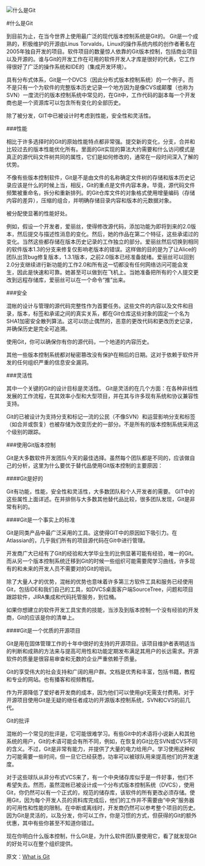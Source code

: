 ![什么是Git](https://www.atlassian.com/git/images/tutorials/getting-started/what-is-git/hero.svg "什么是Git")

#什么是Git

到目前为止，在当今世界上使用最广泛的现代版本控制系统是Git的。 Git是一个成熟的，积极维护的开源由Linus Torvalds，Linux的操作系统内核的创作者著名在2005年独自开发的项目。软件项目的数量惊人依靠的Git版本控制，包括商业项目以及开源的。谁与Git的开发工作在可用的软件开发人才库是很好的代表，它工作得很好了广泛的操作系统和IDE的（集成开发环境）。

具有分布式体系，Git是一个DVCS（因此分布式版本控制系统）的一个例子。而不是只有一个为软件的完整版本历史记录一个地方因为是像CVS或颠覆（也称为SVN）一度流行的版本控制系统中常见的，在Git中，工作代码的副本每一个开发商也是一个资源库可以包含所有变化的全部历史。

除了被分发，GIT中已被设计时考虑到性能，安全性和灵活性。

###性能

相比于许多选择时的Git的原始性能特点都非常强。提交新的变化，分支，合并和比较过去的版本性能优化所有。里面的Git实现的算法大约需要和什么访问模式是真正的源代码文件树共同的属性，它们是如何修改的，通常在一段时间深入了解的优势。

不像有些版本控制软件，Git是不是由文件的名称确定文件树的存储和版本历史记录应该是什么的时候上当，相反，Git的重点是文件内容本身。毕竟，源代码文件频繁被重命名，拆分和重新排列。的Git仓库文件的对象格式使用增量编码（存储内容的差异），压缩的组合，并明确存储目录内容和版本的元数据对象。

被分配使显著的性能好处。

例如，假设一个开发者，爱丽丝，使得修改源代码，添加功能为即将到来的2.0版本，然后提交与描述性消息的变化。然后，她的作品在第二个特征，这些承诺过的变化。当然这些都存储在版本历史记录的工作独立的部分。爱丽丝然后切换到相同的软件版本1.3的分支来修复仅影响老版本的错误。这样做的目的是为了让Alice的团队出货bug修复版本，1.3.1版本，之前2.0版本已经准备就绪。爱丽丝可以回到2.0分支继续进行新功能的工作2.0和所有这一切都没有任何网络访问可能会发生，因此是快速和可靠。她甚至可以做到在飞机上。当她准备把所有的个人提交更改到远程存储库，爱丽丝可以在一个命令“推”出来。

###安全

混帐的设计与管理的源代码完整性作为首要任务。这些文件的内容以及文件和目录，版本，标签和承诺之间的真实关系，都在Git仓库这些对象的固定一个名为SHA1加密安全散列算法。这可以防止偶然的，恶意的更改代码和更改历史记录，并确保历史是完全可追溯。

使用Git，你可以确保你有你的源代码，一个地道的内容历史。

其他一些版本控制系统都对秘密篡改没有保护在稍后的日期。这对于依赖于软件开发的任何组织严重的信息安全漏洞。

###灵活性

其中一个关键的Git的设计目标是灵活性。 Git是灵活的在几个方面：在各种非线性发展的工作流程，在其效率小型和大型项目，并在其与许多现有系统和协议兼容性支持。

Git的已被设计为支持分支和标记一流的公民（不像SVN）和运营影响分支和标签（如合并或恢复）也被存储为改变历史的一部分。不是所有的版本控制系统采用这个级别的跟踪。

###使用Git版本控制

Git是大多数软件开发团队今天的最佳选择。虽然每个团队都是不同的，应该做自己的分析，这里为什么要优于替代品使用Git版本控制的主要原因：

####Git是好的

Git有功能，性能，安全性和灵活性，大多数团队和个人开发者的需要。 GIT中的这些属性上面详述。在并排侧与大多数其他替代品比较，很多团队发现，Git是非常有利的。

####Git是一个事实上的标准

Git是同类产品中最广泛采用的工具。这使得GIT中的原因如下吸引力。在Atlassian的，几乎我们所有的项目源代码在Git中进行管理。

开发商广大已经有了Git的经验和大学毕业生的比例显著可能有经验，唯一的Git。而从另一个版本控制系统迁移到Git的时候一些组织可能需要爬学习曲线，许多现有的和未来的开发人员不需要对的Git的培训。

除了大量人才的优势，混帐的优势也意味着许多第三方软件工具和服务已经使用Git，包括IDE和我们自己的工具，如DVCS桌面客户端SourceTree，问题和项目跟踪软件，JIRA集成和代码托管服务，到位桶。

如果你想建立的软件开发工具宝贵的技能，当涉及到版本控制一个没有经验的开发商，Git的应该是你的清单上。

####Git是一个优质的开源项目

Git是用在固体管理工作的十年中很好的支持的开源项目。该项目维护者表明适当的判断和成熟的方法来与提高可用性和功能定期发布满足其用户的长远需求。开源软件的质量是很容易审查和无数的企业严重依赖于质量。

Git的享受伟大的社会支持和广阔的用户群。文档是优秀和丰富，包括书籍，教程和专业的网站。也有播客和视频教程。

作为开源降低了爱好者开发商的成本，因为他们可以使用git无需支付费用。对于开源项目使用Git是无疑的继任者成功的开源版本控制系统，SVN和CVS的前几代。

Git的批评

混帐的一个常见的批评是，它可能很难学习。有些Git中的术语将小说新人和其他系统的用户，Git的术语可能会有所不同，例如，在恢复的Git比在SVN或CVS不同的含义。不过，Git是非常有能力，并提供了大量的电力给用户。学习使用这种权力可能需要一些时间，但一旦它已经获悉，功率可以被球队用来提高他们的开发速度。

对于这些球队从非分布式VCS来了，有一个中央储存库似乎是一件好事，他们不希望失去。然而，虽然混帐已被设计成一个分布式版本控制系统（DVCS），使用Git，你仍然可以有一个正式的，规范的储存库，该软件的所有更改必须存储。使用Git，因为每个开发人员的资料库完成后，他们的工作并不需要由“中央”服务器的可用性和性能的限制。在中断或离线时，开发商仍然可以参考整个项目的历史。因为Git是灵活的，以及分发，你可以工作，你是习惯的方式，但获得的Git的额外优惠，其中有些你甚至不知道你错过。

现在你明白什么版本控制，什么Git是，为什么软件团队要使用它，看了就发现Git的好处可以在整个组织提供。

原文：[What is Git](https://www.atlassian.com/git/tutorials/what-is-git "What is Git")